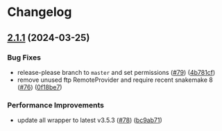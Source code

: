 # Changelog

## [2.1.1](https://github.com/snakemake-workflows/rna-seq-star-deseq2/compare/v2.1.0...v2.1.1) (2024-03-25)


### Bug Fixes

* release-please branch to `master` and set permissions ([#79](https://github.com/snakemake-workflows/rna-seq-star-deseq2/issues/79)) ([4b781cf](https://github.com/snakemake-workflows/rna-seq-star-deseq2/commit/4b781cfa14fb5474108594fbaefa0ac8519f19dc))
* remove unused ftp RemoteProvider and require recent snakemake 8 ([#76](https://github.com/snakemake-workflows/rna-seq-star-deseq2/issues/76)) ([0f18be7](https://github.com/snakemake-workflows/rna-seq-star-deseq2/commit/0f18be7618a8dfb998455edf1da89b7cfb2e1301))


### Performance Improvements

* update all wrapper to latest v3.5.3 ([#78](https://github.com/snakemake-workflows/rna-seq-star-deseq2/issues/78)) ([bc9ab71](https://github.com/snakemake-workflows/rna-seq-star-deseq2/commit/bc9ab713f7c11b04bae296a27970aceeb12ab1ae))
